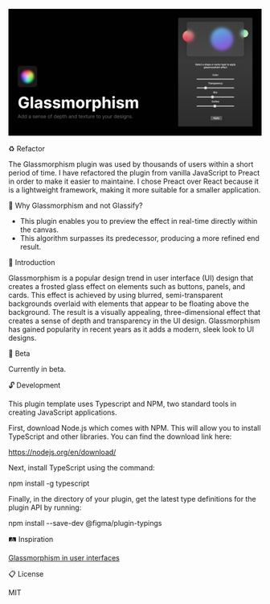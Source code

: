 ![alt text](https://github.com/Liam-hi/figma-glassmorphism/blob/master/media/cover-large.png?raw=true)

:recycle: Refactor

The Glassmorphism plugin was used by thousands of users within a short period of time. I have refactored the plugin from vanilla JavaScript to Preact in order to make it easier to maintaine. I chose Preact over React because it is a lightweight framework, making it more suitable for a smaller application. 


:speech_balloon: Why Glassmorphism and not Glassify?

- This plugin enables you to preview the effect in real-time directly within the canvas.
- This algorithm surpasses its predecessor, producing a more refined end result.

:dizzy: Introduction

Glassmorphism is a popular design trend in user interface (UI) design that creates a frosted glass effect on elements such as buttons, panels, and cards. This effect is achieved by using blurred, semi-transparent backgrounds overlaid with elements that appear to be floating above the background. The result is a visually appealing, three-dimensional effect that creates a sense of depth and transparency in the UI design. Glassmorphism has gained popularity in recent years as it adds a modern, sleek look to UI designs.

:construction: Beta

Currently in beta.

:unlock: Development

This plugin template uses Typescript and NPM, two standard tools in creating JavaScript applications.

First, download Node.js which comes with NPM. This will allow you to install TypeScript and other
libraries. You can find the download link here:

  https://nodejs.org/en/download/

Next, install TypeScript using the command:

  npm install -g typescript

Finally, in the directory of your plugin, get the latest type definitions for the plugin API by running:

  npm install --save-dev @figma/plugin-typings
  
 
:railway_track: Inspiration

[Glassmorphism in user interfaces](https://uxdesign.cc/glassmorphism-in-user-interfaces-1f39bb1308c9)

:clipboard: License

MIT


